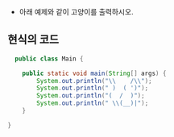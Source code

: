 - 아래 예제와 같이 고양이를 출력하시오.  

## 현식의 코드

```java
  public class Main {

    public static void main(String[] args) {
        System.out.println("\\    /\\");
        System.out.println(" )  ( ')");
        System.out.println("(  /  )");
        System.out.println(" \\(__)|");
    }

}

```